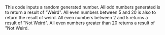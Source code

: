 This code inputs a random generated number.  All odd numbers generated is to return a result of "Weird".  All even numbers between 5 and 20 is also to return the result of weird.  All even numbers between 2 and 5 returns a result of "Not Weird". All even numbers greater than 20 returns a result of "Not Weird.
